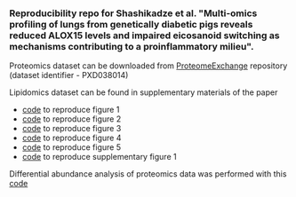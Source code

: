 ### Reproducibility repo for Shashikadze et al. "Multi-omics profiling of lungs from genetically diabetic pigs reveals reduced ALOX15 levels and impaired eicosanoid switching as mechanisms contributing to a proinflammatory milieu".

Proteomics dataset can be downloaded from [ProteomeExchange](http://www.proteomexchange.org/) repository (dataset identifier - PXD038014)

Lipidomics dataset can be found in supplementary materials of the paper

* [code](https://github.com/bshashikadze/diabetes-lung-omics-paper/blob/main/proteomics%20bioinformatics/proteomics-bioinformatics.md) to reproduce figure 1
* [code](https://github.com/bshashikadze/diabetes-lung-omics-paper/blob/main/Quantitative%20histomorphological%20analyses/Quantitative-histomorphology.md) to reproduce figure 2
* [code](https://github.com/bshashikadze/diabetes-lung-omics-paper/blob/main/correlation%20heatmap%20and%20network%20lipid/lipidomics_correlation.md) to reproduce figure 3
* [code](https://github.com/bshashikadze/diabetes-lung-omics-paper/tree/main/lipidomics%20bioinformatics)  to reproduce figure 4
* [code](https://github.com/bshashikadze/diabetes-lung-omics-paper/tree/main/multiomics%20coinertia)  to reproduce figure 5
* [code](https://github.com/bshashikadze/diabetes-lung-omics-paper/blob/main/correlation%20SLRPs/scatter-plot-of-SLRPs.md)  to reproduce supplementary figure 1

Differential abundance analysis of proteomics data was performed with this [code](https://github.com/bshashikadze/diabetes-lung-omics-paper/blob/main/DIA%20quant%20with%20MS-EmpiRe/DIA-NN-output-quant-with-MS-EmpiRe.md)
